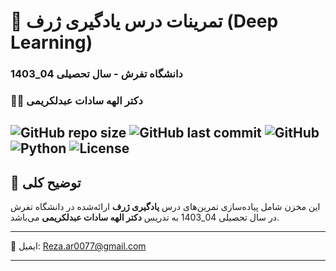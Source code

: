 # 🧠 تمرینات درس یادگیری ژرف (Deep Learning)
### دانشگاه تفرش - سال تحصیلی 04_1403
### 👩‍🏫 دکتر الهه سادات عبدلکریمی
![GitHub repo size](https://img.shields.io/github/repo-size/your-username/deep-learning-homeworks)
![GitHub last commit](https://img.shields.io/github/last-commit/your-username/deep-learning-homeworks)
![GitHub](https://img.shields.io/badge/status-active-brightgreen)
![Python](https://img.shields.io/badge/python-3.10-blue.svg)
![License](https://img.shields.io/badge/license-Academic-lightgrey)
---

## 📝 توضیح کلی

این مخزن شامل پیاده‌سازی تمرین‌های درس **یادگیری ژرف** ارائه‌شده در دانشگاه تفرش در سال تحصیلی 04_1403 به تدریس **دکتر الهه سادات عبدلکریمی** می‌باشد.

---
📧 ایمیل: Reza.ar0077@gmail.com

---
